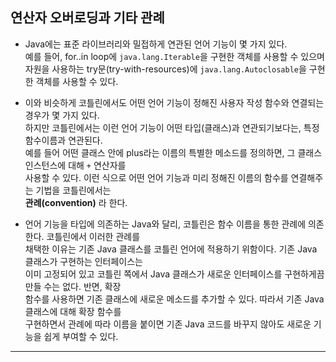 ## 연산자 오버로딩과 기타 관례

- Java에는 표준 라이브러리와 밀접하게 연관된 언어 기능이 몇 가지 있다.  
  예를 들어, for..in loop에 `java.lang.Iterable`을 구현한 객체를 사용할 수 있으며  
  자원을 사용하는 try문(try-with-resources)에 `java.lang.Autoclosable`을 구현한 객체를 사용할 수 있다.

- 이와 비슷하게 코틀린에서도 어떤 언어 기능이 정해진 사용자 작성 함수와 연결되는 경우가 몇 가지 있다.  
  하지만 코틀린에서는 이런 언어 기능이 어떤 타입(클래스)과 연관되기보다는, 특정 함수이름과 연관된다.  
  예를 들어 어떤 클래스 안에 plus라는 이름의 특별한 메소드를 정의하면, 그 클래스 인스턴스에 대해 `+` 연산자를  
  사용할 수 있다. 이런 식으로 어떤 언어 기능과 미리 정해진 이름의 함수를 연결해주는 기법을 코틀린에서는  
  **관례(convention)** 라 한다.

- 언어 기능을 타입에 의존하는 Java와 달리, 코틀린은 함수 이름을 통한 관례에 의존한다. 코틀린에서 이러한 관례를  
  채택한 이유는 기존 Java 클래스를 코틀린 언어에 적용하기 위함이다. 기존 Java 클래스가 구현하는 인터페이스는  
  이미 고정되어 있고 코틀린 쪽에서 Java 클래스가 새로운 인터페이스를 구현하게끔 만들 수는 없다. 반면, 확장  
  함수를 사용하면 기존 클래스에 새로운 메소드를 추가할 수 있다. 따라서 기존 Java 클래스에 대해 확장 함수를  
  구현하면서 관례에 따라 이름을 붙이면 기존 Java 코드를 바꾸지 않아도 새로운 기능을 쉽게 부여할 수 있다.

<hr/>
